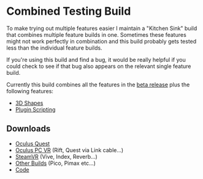 # Combined Testing Build

To make trying out multiple features easier I maintain a "Kitchen Sink" build that combines multiple feature builds in one. Sometimes these features might not work perfectly in combination and this build probably gets tested less than the individual feature builds.

If you're using this build and find a bug, it would be really helpful if you could check to see if that bug also appears on the relevant single feature build.

Currently this build combines all the features in the [beta release](../automatic-release-notes/automatic-changelog.md) plus the following features:

* [3D Shapes](3d-shapes.md)
* [Plugin Scripting](runtime-scripting/)

## Downloads

* [Oculus Quest](https://nightly.link/icosa-gallery/open-brush/workflows/build/feature%2Fkitchen-sink/Oculus%20Quest.zip)
* [Oculus PC VR](https://nightly.link/icosa-gallery/open-brush/workflows/build/feature%2Fkitchen-sink/Windows%20Rift.zip) (Rift, Quest via Link cable...)
* [SteamVR](https://nightly.link/icosa-gallery/open-brush/workflows/build/feature%2Fkitchen-sink/Windows%20OpenXR.zip) (Vive, Index, Reverb...)
* [Other Builds](https://nightly.link/icosa-gallery/open-brush/workflows/build/feature%2Fkitchen-sink) (Pico, Pimax etc...)
* [Code](https://github.com/icosa-gallery/open-brush/tree/feature/kitchen-sink)

